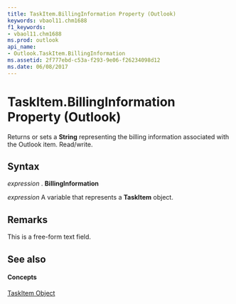 ```yaml
---
title: TaskItem.BillingInformation Property (Outlook)
keywords: vbaol11.chm1688
f1_keywords:
- vbaol11.chm1688
ms.prod: outlook
api_name:
- Outlook.TaskItem.BillingInformation
ms.assetid: 2f777ebd-c53a-f293-9e06-f26234098d12
ms.date: 06/08/2017
---
```



# TaskItem.BillingInformation Property (Outlook)

Returns or sets a **String** representing the billing information associated with the Outlook item. Read/write.


## Syntax

 _expression_ . **BillingInformation**

 _expression_ A variable that represents a **TaskItem** object.


## Remarks

This is a free-form text field.


## See also


#### Concepts


[TaskItem Object](taskitem-object-outlook.md)

